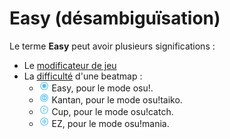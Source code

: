 # Easy (désambiguïsation)

Le terme **Easy** peut avoir plusieurs significations :

- Le [modificateur de jeu](/wiki/Game_modifier/Easy)
- La [difficulté](/wiki/Beatmap/Difficulty) d'une beatmap :
  - ![](/wiki/shared/diff/easy-o.png?20211215) Easy, pour le mode osu!.
  - ![](/wiki/shared/diff/easy-t.png?20211215) Kantan, pour le mode osu!taiko.
  - ![](/wiki/shared/diff/easy-c.png?20211215) Cup, pour le mode osu!catch.
  - ![](/wiki/shared/diff/easy-m.png?20211215) EZ, pour le mode osu!mania.

